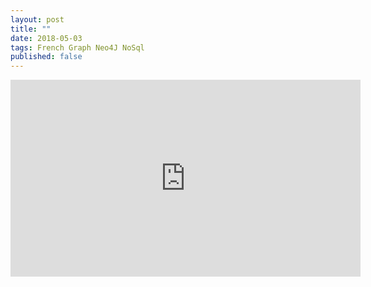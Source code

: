 ```yaml
---
layout: post
title: ""
date: 2018-05-03
tags: French Graph Neo4J NoSql
published: false
---
```

<iframe width="560" height="315" src="https://www.youtube.com/embed/6aSXzYXi_HE" frameborder="0" allow="autoplay; encrypted-media" allowfullscreen></iframe>